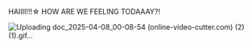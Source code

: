 HAIIII!!!☆ HOW ARE WE FEELING TODAAAY?!

![Uploading doc_2025-04-08_00-08-54 (online-video-cutter.com) (2) (1).gif…]()

